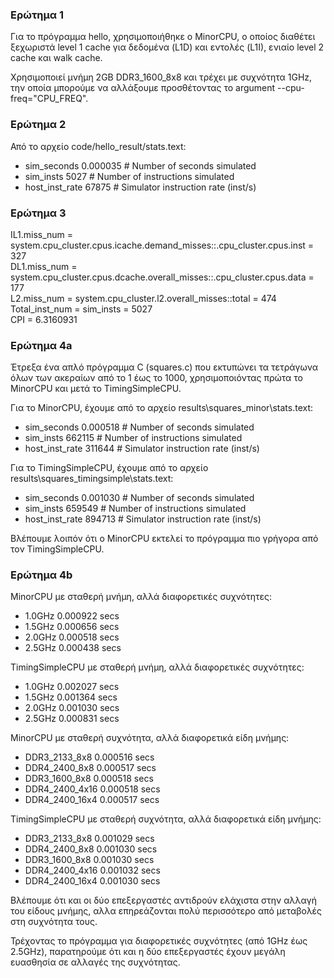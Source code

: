 ### Ερώτημα 1

Για το πρόγραμμα hello, χρησιμοποιήθηκε ο MinorCPU, ο οποίος διαθέτει ξεχωριστά level 1 cache για δεδομένα (L1D) και εντολές (L1Ι), ενιαίο level 2 cache και walk cache.  

Χρησιμοποιεί μνήμη 2GB DDR3_1600_8x8 και τρέχει με συχνότητα 1GHz, την οποία μπορούμε να αλλάξουμε προσθέτοντας το argument --cpu-freq="CPU_FREQ".

### Ερώτημα 2

Από το αρχείο code/hello_result/stats.text:

*	sim\_seconds			0.000035		# Number of seconds simulated  
*	sim\_insts			5027			# Number of instructions simulated  
*	host\_inst\_rate		67875			# Simulator instruction rate (inst/s)


### Ερώτημα 3

IL1.miss_num = system.cpu_cluster.cpus.icache.demand_misses::.cpu_cluster.cpus.inst = 327  
DL1.miss_num = system.cpu_cluster.cpus.dcache.overall_misses::.cpu_cluster.cpus.data = 177  
L2.miss_num = system.cpu_cluster.l2.overall_misses::total = 474  
Total_inst_num = sim_insts = 5027  
CPI = 6.3160931


### Ερώτημα 4a

Έτρεξα ένα απλό πρόγραμμα C (squares.c) που εκτυπώνει τα τετράγωνα όλων των ακεραίων από το 1 έως το 1000, χρησιμοποιόντας πρώτα το MinorCPU και μετά το TimingSimpleCPU.

Για το MinorCPU, έχουμε από το αρχείο results\squares\_minor\stats.text:

*	sim\_seconds			0.000518		# Number of seconds simulated  
*	sim\_insts			662115			# Number of instructions simulated  
*	host\_inst\_rate		311644			# Simulator instruction rate (inst/s)

Για το TimingSimpleCPU, έχουμε από το αρχείο results\squares\_timingsimple\stats.text:

*	sim\_seconds			0.001030		# Number of seconds simulated  
*	sim\_insts			659549			# Number of instructions simulated  
*	host\_inst\_rate		894713			# Simulator instruction rate (inst/s)

Βλέπουμε λοιπόν ότι ο MinorCPU εκτελεί το πρόγραμμα πιο γρήγορα από τον TimingSimpleCPU.


### Ερώτημα 4b

MinorCPU με σταθερή μνήμη, αλλά διαφορετικές συχνότητες:
* 1.0GHz    0.000922 secs 
* 1.5GHz    0.000656 secs 
* 2.0GHz    0.000518 secs 
* 2.5GHz    0.000438 secs

TimingSimpleCPU με σταθερή μνήμη, αλλά διαφορετικές συχνότητες:  
* 1.0GHz    0.002027 secs 
* 1.5GHz    0.001364 secs 
* 2.0GHz    0.001030 secs 
* 2.5GHz    0.000831 secs

MinorCPU με σταθερή συχνότητα, αλλά διαφορετικά είδη μνήμης:
* DDR3_2133_8x8     0.000516 secs 
* DDR4_2400_8x8     0.000517 secs 
* DDR3_1600_8x8     0.000518 secs 
* DDR4_2400_4x16    0.000518 secs 
* DDR4_2400_16x4    0.000517 secs

TimingSimpleCPU με σταθερή συχνότητα, αλλά διαφορετικά είδη μνήμης:
* DDR3_2133_8x8     0.001029 secs 
* DDR4_2400_8x8     0.001030 secs 
* DDR3_1600_8x8     0.001030 secs 
* DDR4_2400_4x16    0.001032 secs 
* DDR4_2400_16x4    0.001030 secs

Βλέπουμε ότι και οι δύο επεξεργαστές αντιδρούν ελάχιστα στην αλλαγή του είδους μνήμης, αλλα επηρεάζονται πολύ περισσότερο από μεταβολές στη συχνότητα τους.


Τρέχοντας το πρόγραμμα για διαφορετικές συχνότητες (από 1GHz έως 2.5GHz), παρατηρούμε ότι και η δύο επεξεργαστές έχουν μεγάλη ευασθησία σε αλλαγές της συχνότητας.
